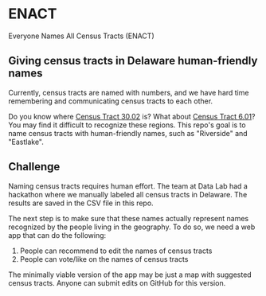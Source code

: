 # ENACT
Everyone Names All Census Tracts (ENACT)

## Giving census tracts in Delaware human-friendly names

Currently, census tracts are named with numbers, and we have hard time remembering and communicating census tracts to each other.

Do you know where [Census Tract 30.02][1] is? What about [Census Tract 6.01][2]? You may find it difficult to recognize these regions. This repo's goal is to name census tracts with human-friendly names, such as "Riverside" and "Eastlake". 

## Challenge 

Naming census tracts requires human effort. The team at Data Lab had a hackathon where we manually labeled all census tracts in Delaware. The results are saved in the CSV file in this repo.

The next step is to make sure that these names actually represent names recognized by the people living in the geography. To do so, we need a web app that can do the following:

1. People can recommend to edit the names of census tracts
2. People can vote/like on the names of census tracts

The minimally viable version of the app may be just a map with suggested census tracts. Anyone can submit edits on GitHub for this version.

[1]: https://censusreporter.org/profiles/14000US10003003002-census-tract-3002-new-castle-de/
[2]: https://censusreporter.org/profiles/14000US10003000601-census-tract-601-new-castle-de/
